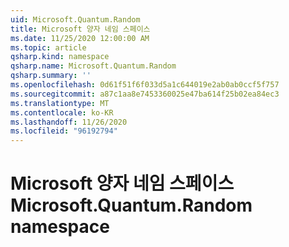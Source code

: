 ```yaml
---
uid: Microsoft.Quantum.Random
title: Microsoft 양자 네임 스페이스
ms.date: 11/25/2020 12:00:00 AM
ms.topic: article
qsharp.kind: namespace
qsharp.name: Microsoft.Quantum.Random
qsharp.summary: ''
ms.openlocfilehash: 0d61f51f6f033d5a1c644019e2ab0ab0ccf5f757
ms.sourcegitcommit: a87c1aa8e7453360025e47ba614f25b02ea84ec3
ms.translationtype: MT
ms.contentlocale: ko-KR
ms.lasthandoff: 11/26/2020
ms.locfileid: "96192794"
---
```

# <a name="microsoftquantumrandom-namespace"></a><span data-ttu-id="d483a-102">Microsoft 양자 네임 스페이스</span><span class="sxs-lookup"><span data-stu-id="d483a-102">Microsoft.Quantum.Random namespace</span></span>



